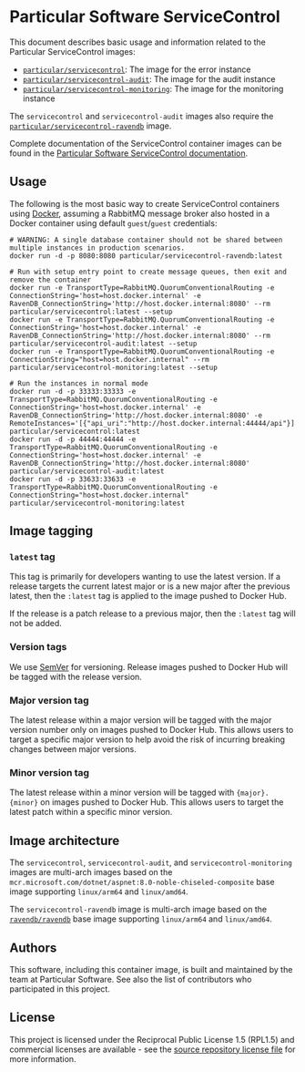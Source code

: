 # Particular Software ServiceControl

This document describes basic usage and information related to the Particular ServiceControl images:

* [`particular/servicecontrol`](https://hub.docker.com/r/particular/servicecontrol): The image for the error instance
* [`particular/servicecontrol-audit`](https://hub.docker.com/r/particular/servicecontrol-audit): The image for the audit instance
* [`particular/servicecontrol-monitoring`](https://hub.docker.com/r/particular/servicecontrol-monitoring): The image for the monitoring instance

The `servicecontrol` and `servicecontrol-audit` images also require the [`particular/servicecontrol-ravendb`](https://hub.docker.com/r/particular/servicecontrol-ravendb) image.

Complete documentation of the ServiceControl container images can be found in the [Particular Software ServiceControl documentation](https://docs.particular.net/servicecontrol).

## Usage

The following is the most basic way to create ServiceControl containers using [Docker](https://www.docker.com/), assuming a RabbitMQ message broker also hosted in a Docker container using default `guest`/`guest` credentials:

```shell
# WARNING: A single database container should not be shared between multiple instances in production scenarios.
docker run -d -p 8080:8080 particular/servicecontrol-ravendb:latest

# Run with setup entry point to create message queues, then exit and remove the container
docker run -e TransportType=RabbitMQ.QuorumConventionalRouting -e ConnectionString='host=host.docker.internal' -e RavenDB_ConnectionString='http://host.docker.internal:8080' --rm particular/servicecontrol:latest --setup
docker run -e TransportType=RabbitMQ.QuorumConventionalRouting -e ConnectionString='host=host.docker.internal' -e RavenDB_ConnectionString='http://host.docker.internal:8080' --rm particular/servicecontrol-audit:latest --setup
docker run -e TransportType=RabbitMQ.QuorumConventionalRouting -e ConnectionString="host=host.docker.internal" --rm particular/servicecontrol-monitoring:latest --setup

# Run the instances in normal mode
docker run -d -p 33333:33333 -e TransportType=RabbitMQ.QuorumConventionalRouting -e ConnectionString='host=host.docker.internal' -e RavenDB_ConnectionString='http://host.docker.internal:8080' -e RemoteInstances='[{"api_uri":"http://host.docker.internal:44444/api"}]' particular/servicecontrol:latest
docker run -d -p 44444:44444 -e TransportType=RabbitMQ.QuorumConventionalRouting -e ConnectionString='host=host.docker.internal' -e RavenDB_ConnectionString='http://host.docker.internal:8080' particular/servicecontrol-audit:latest
docker run -d -p 33633:33633 -e TransportType=RabbitMQ.QuorumConventionalRouting -e ConnectionString="host=host.docker.internal" particular/servicecontrol-monitoring:latest
```

## Image tagging

### `latest` tag

This tag is primarily for developers wanting to use the latest version. If a release targets the current latest major or is a new major after the previous latest, then the `:latest` tag is applied to the image pushed to Docker Hub.

If the release is a patch release to a previous major, then the `:latest` tag will not be added.

### Version tags

We use [SemVer](http://semver.org/) for versioning. Release images pushed to Docker Hub will be tagged with the release version.

### Major version tag

The latest release within a major version will be tagged with the major version number only on images pushed to Docker Hub. This allows users to target a specific major version to help avoid the risk of incurring breaking changes between major versions.

### Minor version tag

The latest release within a minor version will be tagged with `{major}.{minor}` on images pushed to Docker Hub. This allows users to target the latest patch within a specific minor version.

## Image architecture

The `servicecontrol`, `servicecontrol-audit`, and `servicecontrol-monitoring` images are multi-arch images based on the `mcr.microsoft.com/dotnet/aspnet:8.0-noble-chiseled-composite` base image supporting `linux/arm64` and `linux/amd64`.

The `servicecontrol-ravendb` image is multi-arch image based on the [`ravendb/ravendb`](https://hub.docker.com/r/ravendb/ravendb) base image supporting `linux/arm64` and `linux/amd64`.

## Authors

This software, including this container image, is built and maintained by the team at Particular Software. See also the list of contributors who participated in this project.

## License

This project is licensed under the Reciprocal Public License 1.5 (RPL1.5) and commercial licenses are available - see the [source repository license file](https://github.com/Particular/ServiceControl/blob/master/LICENSE.md) for more information.